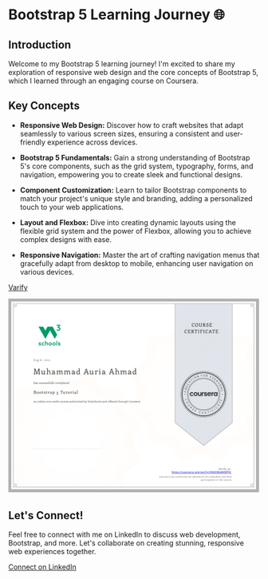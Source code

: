 # Bootstrap 5 Learning Journey 🌐

## Introduction
Welcome to my Bootstrap 5 learning journey! I'm excited to share my exploration of responsive web design and the core concepts of Bootstrap 5, which I learned through an engaging course on Coursera.

## Key Concepts
- **Responsive Web Design:** Discover how to craft websites that adapt seamlessly to various screen sizes, ensuring a consistent and user-friendly experience across devices.

- **Bootstrap 5 Fundamentals:** Gain a strong understanding of Bootstrap 5's core components, such as the grid system, typography, forms, and navigation, empowering you to create sleek and functional designs.

- **Component Customization:** Learn to tailor Bootstrap components to match your project's unique style and branding, adding a personalized touch to your web applications.

- **Layout and Flexbox:** Dive into creating dynamic layouts using the flexible grid system and the power of Flexbox, allowing you to achieve complex designs with ease.

- **Responsive Navigation:** Master the art of crafting navigation menus that gracefully adapt from desktop to mobile, enhancing user navigation on various devices.

[Varify](https://coursera.org/share/5165a10fc486bcd19c244714be98e496)

![Certificate](Bootstrap_5.png)

## Let's Connect!
Feel free to connect with me on LinkedIn to discuss web development, Bootstrap, and more. Let's collaborate on creating stunning, responsive web experiences together.

[Connect on LinkedIn](https://www.linkedin.com/in/muhammad-auria-ahmad/)
